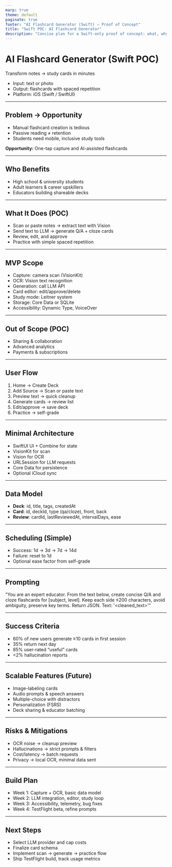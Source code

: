 ```yaml
---
marp: true
theme: default
paginate: true
footer: "AI Flashcard Generator (Swift) — Proof of Concept"
title: "Swift POC: AI Flashcard Generator"
description: "Concise plan for a Swift-only proof of concept: what, why, how, MVP, roadmap."
---
```


# AI Flashcard Generator (Swift POC)
Transform notes → study cards in minutes  
- Input: text or photo  
- Output: flashcards with spaced repetition  
- Platform: iOS (Swift / SwiftUI)

---

## Problem → Opportunity
- Manual flashcard creation is tedious  
- Passive reading ≠ retention  
- Students need mobile, inclusive study tools  

**Opportunity:** One-tap capture and AI-assisted flashcards

---

## Who Benefits
- High school & university students  
- Adult learners & career upskillers  
- Educators building shareable decks

---

## What It Does (POC)
- Scan or paste notes → extract text with Vision  
- Send text to LLM → generate Q/A + cloze cards  
- Review, edit, and approve  
- Practice with simple spaced repetition

---

## MVP Scope
- Capture: camera scan (VisionKit)  
- OCR: Vision text recognition  
- Generation: call LLM API  
- Card editor: edit/approve/delete  
- Study mode: Leitner system  
- Storage: Core Data or SQLite  
- Accessibility: Dynamic Type, VoiceOver

---

## Out of Scope (POC)
- Sharing & collaboration  
- Advanced analytics  
- Payments & subscriptions

---

## User Flow
1. Home → Create Deck  
2. Add Source → Scan or paste text  
3. Preview text → quick cleanup  
4. Generate cards → review list  
5. Edit/approve → save deck  
6. Practice → self-grade

---

## Minimal Architecture
- SwiftUI UI + Combine for state  
- VisionKit for scan  
- Vision for OCR  
- URLSession for LLM requests  
- Core Data for persistence  
- Optional iCloud sync

---

## Data Model
- **Deck**: id, title, tags, createdAt  
- **Card**: id, deckId, type (qa/cloze), front, back  
- **Review**: cardId, lastReviewedAt, intervalDays, ease

---

## Scheduling (Simple)
- Success: 1d → 3d → 7d → 14d  
- Failure: reset to 1d  
- Optional ease factor from self-grade

---

## Prompting
"You are an expert educator. From the text below, create concise Q/A and cloze flashcards for [subject, level]. Keep each side ≤200 characters, avoid ambiguity, preserve key terms. Return JSON. Text: '<cleaned_text>'"

---

## Success Criteria
- 60% of new users generate ≥10 cards in first session  
- 35% return next day  
- 85% user-rated “useful” cards  
- <2% hallucination reports

---

## Scalable Features (Future)
- Image-labeling cards  
- Audio prompts & speech answers  
- Multiple-choice with distractors  
- Personalization (FSRS)  
- Deck sharing & educator batching

---

## Risks & Mitigations
- OCR noise → cleanup preview  
- Hallucinations → strict prompts & filters  
- Cost/latency → batch requests  
- Privacy → local OCR, minimal data sent

---

## Build Plan
- Week 1: Capture + OCR, basic data model  
- Week 2: LLM integration, editor, study loop  
- Week 3: Accessibility, telemetry, bug fixes  
- Week 4: TestFlight beta, refine prompts

---

## Next Steps
- Select LLM provider and cap costs  
- Finalize card schema  
- Implement scan → generate → practice flow  
- Ship TestFlight build, track usage metrics
